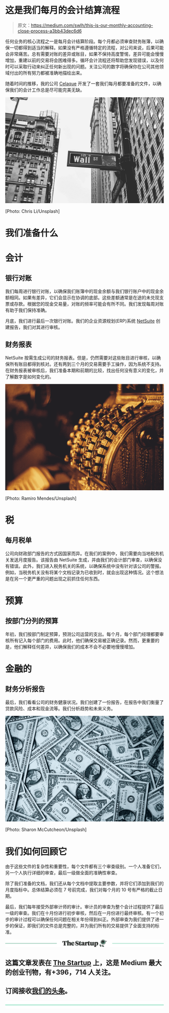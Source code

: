 # 这是我们每月的会计结算流程

> 原文：<https://medium.com/swlh/this-is-our-monthly-accounting-close-process-a3bb43dec6d6>

任何业务的核心流程之一是每月会计结算阶段。每个月都必须审查财务账簿，以确保一切都得到适当的解释。如果没有严格遵循特定的流程，对公司来说，后果可能会非常痛苦。总有需要对账的差异或账目，如果不保持高度警惕，差异可能会慢慢增加，重建以前的交易将会困难得多。循环会计流程还将帮助您发现错误，以及何时可以采取行动来纠正任何新出现的问题。关注公司的数字将确保你在公司其他领域付出的所有努力都被准确地描绘出来。

随着时间的推移，我的公司 [Celaque](http://www.celaque.net) 开发了一套我们每月都要准备的文件，以确保我们的会计工作总是尽可能完美无缺。

![](img/c3449a4ba7a9e3048691ec031faf90ce.png)

[Photo: Chris Li/Unsplash]

# 我们准备什么

# 会计

## 银行对账

我们每周进行银行对账，以确保我们账簿中的现金余额与我们银行账户中的现金余额相同。如果有差异，它们会显示在协调的底部。这些差额通常是在途的未兑现支票或存款。根据您的现金交易量，对账的频率可能会有所不同。我们发现每周对账有助于我们保持准确。

月底，我们进行最后一次银行对账。我们的企业资源规划(ERP)系统 [NetSuite](http://www.netsuite.com) 创建报告，我们对其进行审核。

## 财务报表

NetSuite 按需生成公司的财务报表。但是，仍然需要对这些账目进行审核，以确保所有账目都得到核对。还有两到三个月的交易需要手工操作，因为系统不支持。在财务报表被审核后，我们准备本期和前期的比较，找出任何没有意义的变化，并了解数字是如何变化的。

![](img/0d11c0d2e122bbf29a27d1450725fa6e.png)

[Photo: Ramiro Mendes/Unsplash]

# 税

## 每月税单

公司向财政部门报告的方式因国家而异。在我们的案例中，我们需要向当地税务机关发送月度报告。该报告由 NetSuite 生成，并由我们的会计部门审查，以确保没有错误。此外，我们进入税务机关的系统，以确保系统中没有针对该公司的警报。例如，当税务机关没有将某个文档记录为已收到时，就会出现这种情况。这个想法是在另一个更严重的问题出现之前抓住任何东西。

# 预算

## 按部门分列的预算

年初，我们按部门制定预算，预测公司运营的支出。每个月，每个部门经理都要审核所有记入每个部门的费用。此时，他们确保交易被正确记录。然而，更重要的是，他们解释任何差异，以确保我们的成本不会不必要地慢慢增加。

# 金融的

## 财务分析报告

最后，我们看看公司的财务健康状况。我们创建了一份报告，在报告中我们衡量了贷款风险、成本和现金流等。我们分析趋势和未来义务。

![](img/2a60773ce62522012c0d28528ef9364a.png)

[Photo: Sharon McCutcheon/Unsplash]

# 我们如何回顾它

由于这些文件的复杂性和重要性，每个文件都有三个审查级别。一个人准备它们，另一个人执行详细的审查，最后一级做全面的准确性审查。

除了我们准备的文档，我们还从每个文档中提取主要参数，并将它们添加到我们的月度指标中。总体结算必须在 7 号前完成，我们对每个月的 10 号有严格的截止日期。

最后，我们每年接受外部审计师的审计。审计员的审查为整个会计过程提供了最后一级的审查。我们在十月份进行初步审核，然后在一月份进行最终审核。有一个初步的审计过程可以确保任何问题在相关年份得到纠正。外部审查为我们提供了进一步的保证，即我们的文件总是完整的，并为我们所有的交易提供了全面支持的标准。

[![](img/308a8d84fb9b2fab43d66c117fcc4bb4.png)](https://medium.com/swlh)

## 这篇文章发表在 [The Startup](https://medium.com/swlh) 上，这是 Medium 最大的创业刊物，有+396，714 人关注。

## 订阅接收[我们的头条](http://growthsupply.com/the-startup-newsletter/)。

[![](img/b0164736ea17a63403e660de5dedf91a.png)](https://medium.com/swlh)